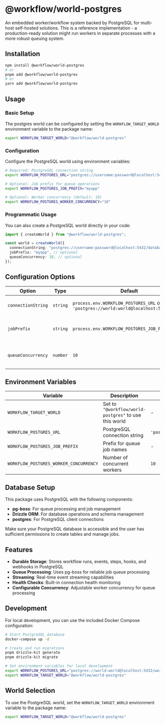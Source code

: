 # @workflow/world-postgres

An embedded worker/workflow system backed by PostgreSQL for multi-host self-hosted solutions. This is a reference implementation - a production-ready solution might run workers in separate processes with a more robust queuing system.

## Installation

```bash
npm install @workflow/world-postgres
# or
pnpm add @workflow/world-postgres
# or
yarn add @workflow/world-postgres
```

## Usage

### Basic Setup

The postgres world can be configured by setting the `WORKFLOW_TARGET_WORLD` environment variable to the package name:

```bash
export WORKFLOW_TARGET_WORLD="@workflow/world-postgres"
```

### Configuration

Configure the PostgreSQL world using environment variables:

```bash
# Required: PostgreSQL connection string
export WORKFLOW_POSTGRES_URL="postgres://username:password@localhost:5432/database"

# Optional: Job prefix for queue operations
export WORKFLOW_POSTGRES_JOB_PREFIX="myapp"

# Optional: Worker concurrency (default: 10)
export WORKFLOW_POSTGRES_WORKER_CONCURRENCY="10"
```

### Programmatic Usage

You can also create a PostgreSQL world directly in your code:

```typescript
import { createWorld } from "@workflow/world-postgres";

const world = createWorld({
  connectionString: "postgres://username:password@localhost:5432/database",
  jobPrefix: "myapp", // optional
  queueConcurrency: 10, // optional
});
```

## Configuration Options

| Option             | Type     | Default                                                                                | Description                         |
| ------------------ | -------- | -------------------------------------------------------------------------------------- | ----------------------------------- |
| `connectionString` | `string` | `process.env.WORKFLOW_POSTGRES_URL` or `'postgres://world:world@localhost:5432/world'` | PostgreSQL connection string        |
| `jobPrefix`        | `string` | `process.env.WORKFLOW_POSTGRES_JOB_PREFIX`                                             | Optional prefix for queue job names |
| `queueConcurrency` | `number` | `10`                                                                                   | Number of concurrent queue workers  |

## Environment Variables

| Variable                               | Description                                                  | Default                                         |
| -------------------------------------- | ------------------------------------------------------------ | ----------------------------------------------- |
| `WORKFLOW_TARGET_WORLD`                | Set to `"@workflow/world-postgres"` to use this world | -                                               |
| `WORKFLOW_POSTGRES_URL`                | PostgreSQL connection string                                 | `'postgres://world:world@localhost:5432/world'` |
| `WORKFLOW_POSTGRES_JOB_PREFIX`         | Prefix for queue job names                                   | -                                               |
| `WORKFLOW_POSTGRES_WORKER_CONCURRENCY` | Number of concurrent workers                                 | `10`                                            |

## Database Setup

This package uses PostgreSQL with the following components:

- **pg-boss**: For queue processing and job management
- **Drizzle ORM**: For database operations and schema management
- **postgres**: For PostgreSQL client connections

Make sure your PostgreSQL database is accessible and the user has sufficient permissions to create tables and manage jobs.

## Features

- **Durable Storage**: Stores workflow runs, events, steps, hooks, and webhooks in PostgreSQL
- **Queue Processing**: Uses pg-boss for reliable job queue processing
- **Streaming**: Real-time event streaming capabilities
- **Health Checks**: Built-in connection health monitoring
- **Configurable Concurrency**: Adjustable worker concurrency for queue processing

## Development

For local development, you can use the included Docker Compose configuration:

```bash
# Start PostgreSQL database
docker-compose up -d

# Create and run migrations
pnpm drizzle-kit generate
pnpm drizzle-kit migrate

# Set environment variables for local development
export WORKFLOW_POSTGRES_URL="postgres://world:world@localhost:5432/world"
export WORKFLOW_TARGET_WORLD="@workflow/world-postgres"
```

## World Selection

To use the PostgreSQL world, set the `WORKFLOW_TARGET_WORLD` environment variable to the package name:

```bash
export WORKFLOW_TARGET_WORLD="@workflow/world-postgres"
```
